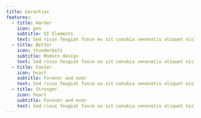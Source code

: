 ```yaml
---
title: Garantias
features:
  - title: Harder
    icon: pen
    subtitle: UI Elements
    text: Sed risus feugiat fusce eu sit conubia venenatis aliquet nisl cras eu adipiscing ac cras at sem cras per senectus eu parturient quam.
  - title: Better
    icon: thunderbolt
    subtitle: Modern design
    text: Sed risus feugiat fusce eu sit conubia venenatis aliquet nisl cras eu adipiscing ac cras at sem cras per senectus eu parturient quam.
  - title: Faster
    icon: heart
    subtitle: Forever and ever
    text: Sed risus feugiat fusce eu sit conubia venenatis aliquet nisl cras eu adipiscing ac cras at sem cras per senectus eu parturient quam.
  - title: Stronger
    icon: heart
    subtitle: Forever and ever
    text: Sed risus feugiat fusce eu sit conubia venenatis aliquet nisl cras eu adipiscing ac cras at sem cras per senectus eu parturient quam.
---
```

